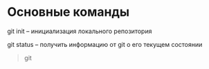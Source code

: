 # Основные команды

git init – инициализация локального репозитория

git status – получить информацию от git о его текущем состоянии

> git